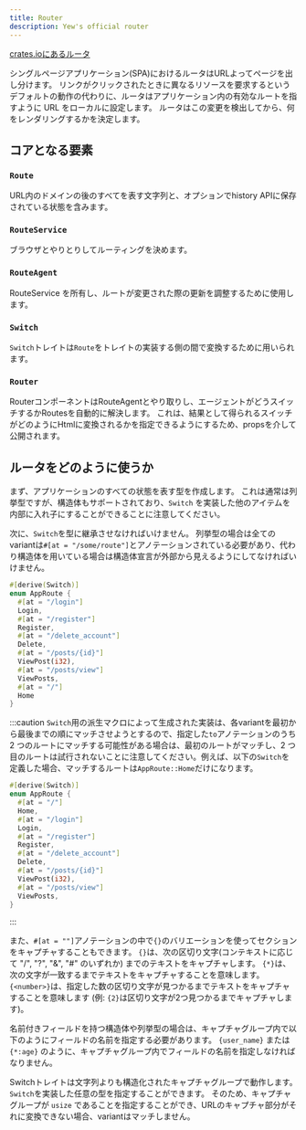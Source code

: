 ```yaml
---
title: Router
description: Yew's official router
---
```


[crates.ioにあるルータ](https://crates.io/crates/yew-router)

シングルページアプリケーション\(SPA\)におけるルータはURLよってページを出し分けます。
リンクがクリックされたときに異なるリソースを要求するというデフォルトの動作の代わりに、ルータはアプリケーション内の有効なルートを指すように URL をローカルに設定します。
ルータはこの変更を検出してから、何をレンダリングするかを決定します。

## コアとなる要素

### `Route`

URL内のドメインの後のすべてを表す文字列と、オプションでhistory APIに保存されている状態を含みます。

### `RouteService`

ブラウザとやりとりしてルーティングを決めます。

### `RouteAgent`

RouteService を所有し、ルートが変更された際の更新を調整するために使用します。

### `Switch`

`Switch`トレイトは`Route`をトレイトの実装する側の間で変換するために用いられます。

### `Router`

RouterコンポーネントはRouteAgentとやり取りし、エージェントがどうスイッチするかRoutesを自動的に解決します。
これは、結果として得られるスイッチがどのようにHtmlに変換されるかを指定できるようにするため、propsを介して公開されます。

## ルータをどのように使うか

まず、アプリケーションのすべての状態を表す型を作成します。
これは通常は列挙型ですが、構造体もサポートされており、`Switch` を実装した他のアイテムを内部に入れ子にすることができることに注意してください。

次に、`Switch`を型に継承させなければいけません。
列挙型の場合は全てのvariantは`#[at = "/some/route"]`とアノテーションされている必要があり、代わり構造体を用いている場合は構造体宣言が外部から見えるようにしてなければいけません。

```rust
#[derive(Switch)]
enum AppRoute {
  #[at = "/login"]
  Login,
  #[at = "/register"]
  Register,
  #[at = "/delete_account"]
  Delete, 
  #[at = "/posts/{id}"]
  ViewPost(i32),
  #[at = "/posts/view"]
  ViewPosts,
  #[at = "/"]
  Home
}
```

:::caution
`Switch`用の派生マクロによって生成された実装は、各variantを最初から最後までの順にマッチさせようとするので、指定した`to`アノテーションのうち 2 つのルートにマッチする可能性がある場合は、最初のルートがマッチし、2 つ目のルートは試行されないことに注意してください。例えば、以下の`Switch`を定義した場合、マッチするルートは`AppRoute::Home`だけになります。

```rust
#[derive(Switch)]
enum AppRoute {
  #[at = "/"]
  Home,
  #[at = "/login"]
  Login,
  #[at = "/register"]
  Register,
  #[at = "/delete_account"]
  Delete, 
  #[at = "/posts/{id}"]
  ViewPost(i32),
  #[at = "/posts/view"]
  ViewPosts,
}
```
:::

また、`#[at = ""]`アノテーションの中で`{}`のバリエーションを使ってセクションをキャプチャすることもできます。
`{}`は、次の区切り文字\(コンテキストに応じて "/", "?", "&", "#" のいずれか\) までのテキストをキャプチャします。
`{*}`は、次の文字が一致するまでテキストをキャプチャすることを意味します。
`{<number>}`は、指定した数の区切り文字が見つかるまでテキストをキャプチャすることを意味します
\(例: `{2}`は区切り文字が2つ見つかるまでキャプチャします\)。

名前付きフィールドを持つ構造体や列挙型の場合は、キャプチャグループ内で以下のようにフィールドの名前を指定する必要があります。
`{user_name}` または `{*:age}` のように、キャプチャグループ内でフィールドの名前を指定しなければなりません。

Switchトレイトは文字列よりも構造化されたキャプチャグループで動作します。
`Switch`を実装した任意の型を指定することができます。
そのため、キャプチャグループが `usize` であることを指定することができ、URLのキャプチャ部分がそれに変換できない場合、variantはマッチしません。